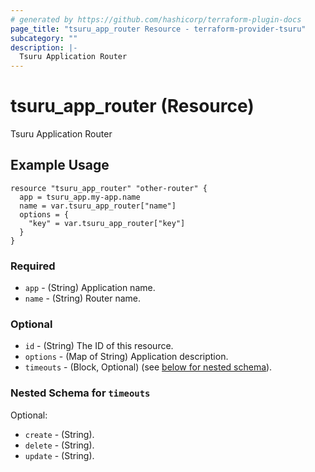 ```yaml
---
# generated by https://github.com/hashicorp/terraform-plugin-docs
page_title: "tsuru_app_router Resource - terraform-provider-tsuru"
subcategory: ""
description: |-
  Tsuru Application Router
---
```


# tsuru_app_router (Resource)

Tsuru Application Router



<!-- schema generated by tfplugindocs -->
## Example Usage

```hcl
resource "tsuru_app_router" "other-router" {
  app = tsuru_app.my-app.name
  name = var.tsuru_app_router["name"]
  options = {
    "key" = var.tsuru_app_router["key"]
  }
}
```
### Required

* `app` - (String) Application name.
* `name` - (String) Router name.

### Optional

* `id` - (String) The ID of this resource.
* `options` - (Map of String) Application description.
* `timeouts` - (Block, Optional) (see [below for nested schema](#nestedblock--timeouts)).


<a id="nestedblock--timeouts"></a>
### Nested Schema for `timeouts`

Optional:

* `create` - (String).
* `delete` - (String).
* `update` - (String).


